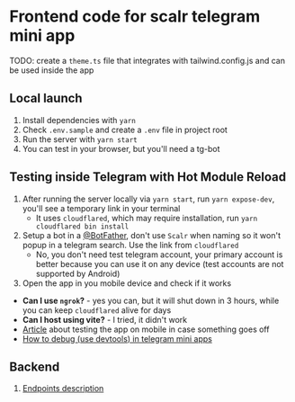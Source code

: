 # Frontend code for scalr telegram mini app

TODO: create a `theme.ts` file that integrates with tailwind.config.js and can be used inside the app

## Local launch

1. Install dependencies with `yarn`
2. Check `.env.sample` and create a `.env` file in project root
3. Run the server with `yarn start`
4. You can test in your browser, but you'll need a tg-bot

## Testing inside Telegram with Hot Module Reload

1. After running the server locally via `yarn start`, run `yarn expose-dev`, you'll see a temporary link in your terminal
   - It uses `cloudflared`, which may require installation, run `yarn cloudflared bin install`
2. Setup a bot in a [@BotFather](https://t.me/BotFather), don't use `Scalr` when naming so it won't popup in a telegram search.
   Use the link from `cloudflared`
   - No, you don't need test telegram account, your primary account is better because you can use it on any device (test accounts are not supported by Android)
3. Open the app in you mobile device and check if it works

- **Can I use `ngrok`?** - yes you can, but it will shut down in 3 hours, while you can keep `cloudflared` alive for days
- **Can I host using vite?** - I tried, it didn't work
- [Article](https://docs.ton.org/develop/dapps/telegram-apps/testing-apps) about testing the app on mobile in case something goes off
- [How to debug (use devtools) in telegram mini apps](https://docs.ton.org/develop/dapps/telegram-apps/testing-apps)

## Backend

1. [Endpoints description](https://twisty-hour-7d6.notion.site/Mini-app-backend-e6a232073f114ed3913c66f4a76512fd)

